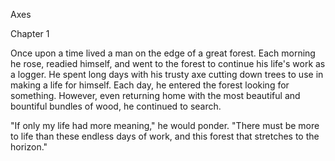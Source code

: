 Axes

Chapter 1

Once upon a time lived a man on the edge of a great forest. Each morning he rose, readied himself, and went to the forest to continue his life's work as a logger. He spent long days with his trusty axe cutting down trees to use in making a life for himself. Each day, he entered the forest looking for something. However, even returning home with the most beautiful and bountiful bundles of wood, he continued to search.

"If only my life had more meaning," he would ponder. "There must be more to life than these endless days of work, and this forest that stretches to the horizon."
